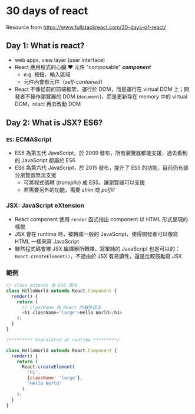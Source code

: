 # 30 days of react

Resource from https://www.fullstackreact.com/30-days-of-react/

## Day 1: What is react?

- web apps, view layer (user interface)
- React 應用程式的心臟 :heart: 元件 "composable" ***component***
  - e.g. 按鈕、輸入區域
  - 元件內會有元件（*self-contained*）
- React 不像從前的前端框架，運行於 DOM，而是運行在 virtual DOM 上；開發者不操作瀏覽器的 DOM (`document`)，而是更新存在 memory 中的 virtual DOM，react 再去改動 DOM

## Day 2: What is JSX? ES6?

### `ES`: ECMAScript

- ES5 為第五代 JavaScript，於 2009 發布，所有瀏覽器都能支援，過去看到的 JavaScript 都屬於 ES6
- ES6 為第六代 JavaScript，於 2015 發布，提升了 ES5 的功能，目前仍有部分瀏覽器無法支援
  - 可將程式碼轉 (*transpile*) 成 ES5。讓瀏覽器可以支援
  - 若需要另外的功能，需要 *shim* 或 *polfill*

### JSX: JavaScript eXtension

- React component 使用 `render` 函式指出 component 以 HTML 形式呈現的樣貌
- JSX 會在 runtime 時，被轉成一般的 JavaScript，使得開發者可以像寫 HTML 一樣來寫 JavaScript
- 雖然程式碼會被 JSX 編譯器所轉譯，寫單純的 JavaScript 也是可以的：`React.createElement()`，不過由於 JSX 有易讀性，還是比較鼓勵寫 JSX

### 範例

```javascript
// class extends 為 ES6 語法
class HelloWorld extends React.Component {
  render() {
    return (
      // className 為 React 的屬性語法
      <h1 className='large'>Hello World</h1>
    );
  }
}

/********* translated at runtime *********/

class HelloWorld extends React.Component {
  render() {
    return (
      React.createElement(
        'h1',
        {className: 'large'},
        'Hello World'
      )
    );
  }
}
```
